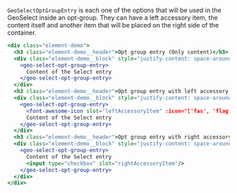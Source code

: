 `GeoSelectOptGroupEntry` is each one of the options that will be used in the GeoSelect inside an opt-group.
They can have a left accessory item, the content itself and another item that will be placed 
on the right side of the container.

```jsx
<div class="element-demo">
  <h3 class="element-demo__header">Opt group entry (Only content)</h3>
  <div class="element-demo__block" style="justify-content: space-around;">
    <geo-select-opt-group-entry>
      Content of the Select entry
    </geo-select-opt-group-entry>
  </div>
  <h3 class="element-demo__header">Opt group entry with left accessory item</h3>
  <div class="element-demo__block" style="justify-content: space-around;">
    <geo-select-opt-group-entry>
      <font-awesome-icon slot="leftAccessoryItem" :icon="['fas', 'flag']" />
      Content of the Select entry
    </geo-select-opt-group-entry>
  </div>
  <h3 class="element-demo__header">Opt group entry with right accessory item</h3>
  <div class="element-demo__block" style="justify-content: space-around;">
    <geo-select-opt-group-entry>
      Content of the Select entry
      <input type="checkbox" slot="rightAccessoryItem"/>
    </geo-select-opt-group-entry>
  </div>
</div>
```
